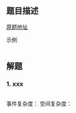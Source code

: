 ## 题目描述

[原题地址](https://leetcode-cn.com/problems/xxx)



示例

```

```

## 解题

### 1. xxx
   
```javascript

```

事件复杂度： 
空间复杂度： 